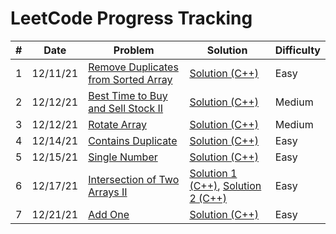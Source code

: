 # LeetCode Progress Tracking

| # | Date | Problem | Solution | Difficulty | 
| - | ---- | ------- | -------- | ---------- |
| 1 | 12/11/21 | [Remove Duplicates from Sorted Array](https://leetcode.com/problems/remove-duplicates-from-sorted-array/) | [Solution (C++)](https://github.com/jecndlria/DailyLeetCode/blob/main/solutions/removeduplicatesfromsortedarray.cpp) | Easy |
| 2 | 12/12/21 | [Best Time to Buy and Sell Stock II](https://leetcode.com/problems/best-time-to-buy-and-sell-stock-ii/) | [Solution (C++)](https://github.com/jecndlria/DailyLeetCode/blob/main/solutions/besttimetobuyandsellstockii.cpp) | Medium |
| 3 | 12/12/21 | [Rotate Array](https://leetcode.com/problems/rotate-array/) | [Solution (C++)](https://github.com/jecndlria/DailyLeetCode/blob/main/solutions/rotatearray.cpp/) | Medium |
| 4 | 12/14/21 | [Contains Duplicate](https://leetcode.com/problems/contains-duplicate/) | [Solution (C++)](https://github.com/jecndlria/DailyLeetCode/blob/main/solutions/containsduplicate.cpp/) | Easy |
| 5 | 12/15/21 | [Single Number](https://leetcode.com/problems/single-number/) | [Solution (C++)](https://github.com/jecndlria/DailyLeetCode/blob/main/solutions/singlenumber.cpp/) | Easy |
| 6 | 12/17/21 | [Intersection of Two Arrays II](https://leetcode.com/problems/intersection-of-two-arrays-ii/) | [Solution 1 (C++)](https://github.com/jecndlria/DailyLeetCode/blob/main/solutions/intersectionoftwoarraysii0.cpp/), [Solution 2 (C++)](https://github.com/jecndlria/DailyLeetCode/blob/main/solutions/intersectionoftwoarraysii1.cpp/) | Easy |
| 7 | 12/21/21 | [Add One](https://leetcode.com/problems/plus-one/) | [Solution (C++)](https://github.com/jecndlria/DailyLeetCode/blob/main/solutions/addone.cpp/) | Easy |
